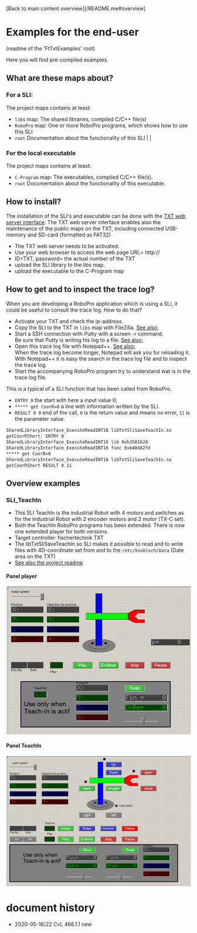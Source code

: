 [Back to main content overview][/README.me#overview]
# Examples for the end-user
(readme of the 'FtTxtExamples' root)

Here you will find pre-compiled examples.
## What are these maps about?
### For a SLI:
The project maps contains at least:
- `libs` map: The shared libraries, compiled C/C++ file(s) 
- `RoboPro` map: One or more RoboPro programs, which shows how to use this SLI
- `root` Documentation about the functionality of this SLI  |   |  

### For the local executable
The project maps contains at least:
- `C-Program` map: The executables, compiled C/C++ file(s).
- `root`  Documentation about the functionality of this executable.

## How to install?
The installation of the SLI's and executable can be done with the [TXT web server interface](../HowToUseTxtWeb.md).
The TXT web server interface enables also the maintenance of the public maps on the TXT, including connected USB-memory and SD-card (formatted as FAT32)
- The TXT web server needs to be activated.
- Use your web browser to access the web page
URL= http://<ip-addres of the TXT>
- ID=TXT, password= the actual number of the TXT
- upload the SLI library to the libs map.
- upload the executable to the C-Program map

## How to get and to inspect the trace log?<a id="howtracelog"></a> 
When you are developing a RoboPro application which is using a SLI, it could be useful to consult the trace log.
How to do that?
- Activate your TXT and check the ip-address.
- Copy the SLI to the TXT in `libs` map with FileZilla. [See also:](../WhichToolsYouNeed.md#filezillasetup) 
- Start a SSH connection with Putty with a screen -r command.<br/>
  Be sure that Putty is writing his log to a file. [See also:](../WhichToolsYouNeed.md#puttysetup)
- Open this trace log file with Notepad++. [See also:](../WhichToolsYouNeed.md#notepad)<br/>
  When the trace log become longer, Notepad will ask you for reloading it.<br/>
  With Notepad++ it is easy the search in the trace log file and to inspect the trace log.
- Start the accompanying RoboPro program try to understand wat is in the trace log file.<br/>

This is a typical of a SLI function that has been called from RoboPro.<br>
- `ENTRY 0`  the start with here a input value 0;
- `***** get CoorR=0` a line with information written by the SLI. 
- `RESULT 0 0` end of the call, `0` is the return value and means no error, `11` is the parameter value.
   
```
SharedLibraryInterface_ExecuteReadINT16 libTxtSliSaveTeachIn.so getCoorRShort: ENTRY 0
SharedLibraryInterface_ExecuteReadINT16 lib 0xb3501628
SharedLibraryInterface_ExecuteReadINT16 func 0xb40482fd
***** get CoorR=0
SharedLibraryInterface_ExecuteReadINT16 libTxtSliSaveTeachIn.so getCoorRShort RESULT 0 11 
 ```
## Overview examples

### SLI_TeachIn

- This SLI TeachIn is the industrial Robot with 4 motors and switches as for the industrial Robot with 2 encoder motors and 2 motor (TX-C set).
- Both the TeachIn RoboPro programs has been extended.
  There is now one extended player for both versions.
- Target controller: fischertechnik TXT
- The libTxtSliSaveTeachIn.so SLI makes it possible to read and to write files with  4D-coordinate set from and to the `/etc/knobloch/Data` (Date area on the TXT)
- [See also the project readme](./SLI_TeachIn/README.md)
#### Panel player
![console](./SLI_TeachIn/docs/player(panel_02).png)
#### Panel TeachIn
![console](./SLI_TeachIn/docs/TeachIn(panel_02).png)


# document history <a id="history"></a>
- 2020-05-16/22 CvL 466.1.1 new
